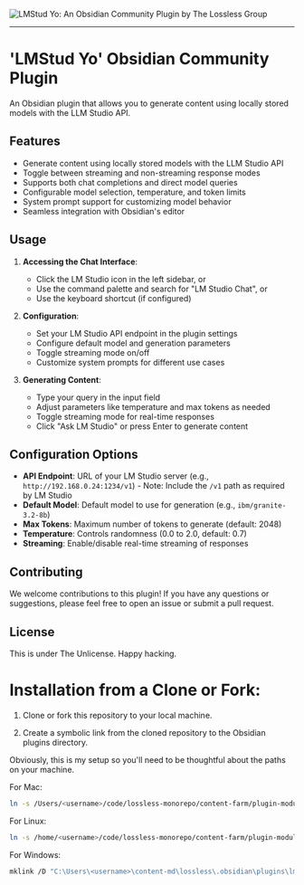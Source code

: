 ![LMStud Yo: An Obsidian Community Plugin by The Lossless Group](https://i.imgur.com/qZbLKzJ.png)
***
# 'LMStud Yo' Obsidian Community Plugin

An Obsidian plugin that allows you to generate content using locally stored models with the LLM Studio API.

## Features

- Generate content using locally stored models with the LLM Studio API
- Toggle between streaming and non-streaming response modes
- Supports both chat completions and direct model queries
- Configurable model selection, temperature, and token limits
- System prompt support for customizing model behavior
- Seamless integration with Obsidian's editor

## Usage

1. **Accessing the Chat Interface**:
   - Click the LM Studio icon in the left sidebar, or
   - Use the command palette and search for "LM Studio Chat", or
   - Use the keyboard shortcut (if configured)

2. **Configuration**:
   - Set your LM Studio API endpoint in the plugin settings
   - Configure default model and generation parameters
   - Toggle streaming mode on/off
   - Customize system prompts for different use cases

3. **Generating Content**:
   - Type your query in the input field
   - Adjust parameters like temperature and max tokens as needed
   - Toggle streaming mode for real-time responses
   - Click "Ask LM Studio" or press Enter to generate content

## Configuration Options

- **API Endpoint**: URL of your LM Studio server (e.g., `http://192.168.0.24:1234/v1`) - Note: Include the `/v1` path as required by LM Studio
- **Default Model**: Default model to use for generation (e.g., `ibm/granite-3.2-8b`)
- **Max Tokens**: Maximum number of tokens to generate (default: 2048)
- **Temperature**: Controls randomness (0.0 to 2.0, default: 0.7)
- **Streaming**: Enable/disable real-time streaming of responses

## Contributing

We welcome contributions to this plugin! If you have any questions or suggestions, please feel free to open an issue or submit a pull request.

## License

This is under The Unlicense.  Happy hacking.

# Installation from a Clone or Fork:

1. Clone or fork this repository to your local machine.

2. Create a symbolic link from the cloned repository to the Obsidian plugins directory.

Obviously, this is my setup so you'll need to be thoughtful about the paths on your machine.

For Mac:
```bash
ln -s /Users/<username>/code/lossless-monorepo/content-farm/plugin-modules/lmstud-yo /Users/<username>/content-md/lossless/.obsidian/plugins/lmstud-yo
```

For Linux:
```bash
ln -s /home/<username>/code/lossless-monorepo/content-farm/plugin-modules/lmstud-yo /home/<username>/content-md/lossless/.obsidian/plugins/lmstud-yo
```

For Windows:
```bash
mklink /D "C:\Users\<username>\content-md\lossless\.obsidian\plugins\lmstud-yo" "C:\Users\<username>\code\lossless-monorepo\content-farm\plugin-modules\lmstud-yo"
```

    